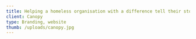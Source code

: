 ```yaml
---
title: Helping a homeless organisation with a difference tell their story with a new website
client: Canopy
type: Branding, website
thumb: /uploads/canopy.jpg
---
```

